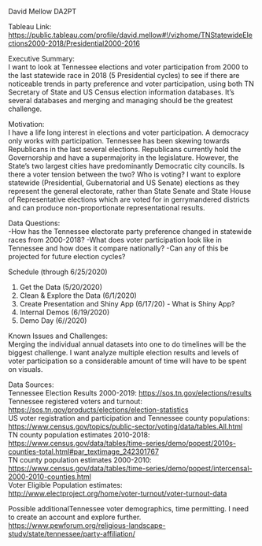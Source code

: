 David Mellow DA2PT

Tableau Link: https://public.tableau.com/profile/david.mellow#!/vizhome/TNStatewideElections2000-2018/Presidential2000-2016

Executive Summary:  
I want to look at Tennessee elections and voter participation from 2000 to the last statewide race in 2018 (5  Presidential cycles) to see if there are noticeable trends in party preference and voter participation, using both TN Secretary of State and US Census election information databases. It’s several databases and merging and managing should be the greatest challenge.

Motivation:  
I have a life long interest in elections and voter participation. A democracy only works with participation. Tennessee has been skewing towards Republicans in the last several elections. Republicans currently hold the Governorship and have a supermajority in the legislature. However, the State’s two largest cities have predominantly Democratic city councils. Is there a voter tension between the two? Who is voting? I want to explore statewide (Presidential, Gubernatorial and US Senate) elections as they represent the general electorate, rather than State Senate and State House of Representative elections which are voted for in gerrymandered districts and can produce non-proportionate representational results.  

Data Questions:  
-How has the Tennessee electorate party preference changed in statewide races from 2000-2018?
-What does voter participation look like in Tennessee and how does it compare nationally?
-Can any of this be projected for future election cycles?

Schedule (through 6/25/2020)
1.	Get the Data (5/20/2020)
2.	Clean & Explore the Data (6/1/2020)
3.	Create Presentation and Shiny App (6/17/20) - What is Shiny App?
4.	Internal Demos (6/19/2020)
5.	Demo Day (6//2020)

Known Issues and Challenges:  
Merging  the individual annual datasets into one to do timelines will be the biggest challenge. I want analyze multiple election results and levels of voter participation so a considerable amount of time will have to be spent on visuals.

Data Sources:  
Tennessee Election Results 2000-2019: https://sos.tn.gov/elections/results  
Tennessee registered voters and turnout: https://sos.tn.gov/products/elections/election-statistics  
US voter registration and participation and Tennessee county populations: https://www.census.gov/topics/public-sector/voting/data/tables.All.html  
TN county population estimates 2010-2018: https://www.census.gov/data/tables/time-series/demo/popest/2010s-counties-total.html#par_textimage_242301767  
TN county population estimates 2000-2010: https://www.census.gov/data/tables/time-series/demo/popest/intercensal-2000-2010-counties.html  
Voter Eligible Population estimates: http://www.electproject.org/home/voter-turnout/voter-turnout-data  


Possible additionalTennessee voter demographics, time permitting. I need to create an account and explore further.   https://www.pewforum.org/religious-landscape-study/state/tennessee/party-affiliation/  

